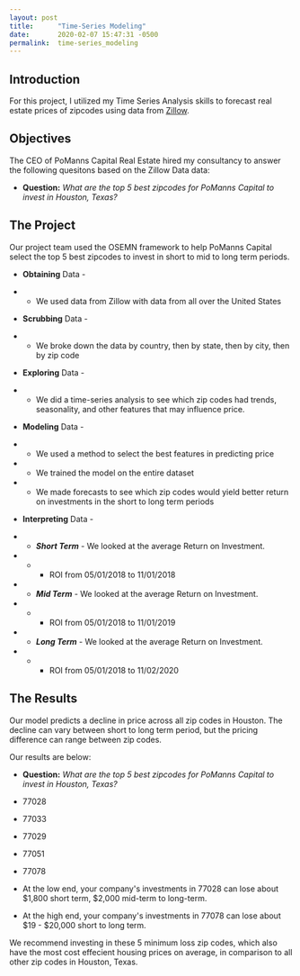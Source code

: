 ```yaml
---
layout: post
title:      "Time-Series Modeling"
date:       2020-02-07 15:47:31 -0500
permalink:  time-series_modeling
---
```



## Introduction

For this project, I utilized my Time Series Analysis skills to forecast real estate prices of zipcodes using data from [Zillow](https://www.zillow.com/research/data/). 

## Objectives

The CEO of PoManns Capital Real Estate hired my consultancy to answer the following quesitons based on the Zillow Data data:

- <b>Question:</b> *What are the top 5 best zipcodes for PoManns Capital to invest in Houston, Texas?*

## The Project

Our project team used the OSEMN framework to help PoManns Capital  select the top 5 best zipcodes to invest in short to mid to long term periods.

* **Obtaining** Data - 

* * We used data from Zillow with data from all over the United States
* **Scrubbing** Data - 

* * We broke down the data by country, then by state, then by city, then by zip code
* **Exploring** Data - 

* * We did a time-series analysis to see which zip codes had trends, seasonality, and other features that may influence price.
* **Modeling** Data - 

* * We used a method to select the best features in predicting price

* * We trained the model on the entire dataset

* * We made forecasts to see which zip codes would yield better return on investments in the short to long term periods
* **Interpreting** Data - 

* * ***Short Term*** - We looked at the average Return on Investment.
* * * ROI from 05/01/2018 to 11/01/2018

* * ***Mid Term*** - We looked at the average Return on Investment.
* * * ROI from 05/01/2018 to 11/01/2019

* * ***Long Term*** - We looked at the average Return on Investment.
* * * ROI from 05/01/2018 to 11/02/2020

## The Results

Our model predicts a decline in price across all zip codes in Houston. The decline can vary between short to long term period, but the pricing difference can range between zip codes.

Our results are below:

- <b>Question:</b> *What are the top 5 best zipcodes for PoManns Capital to invest in Houston, Texas?*

* 77028 
* 77033
* 77029
* 77051
* 77078

* At the low end, your company's investments in 77028 can lose about $1,800 short term, $2,000 mid-term to long-term. 

* At the high end, your company's investments in 77078 can lose about $19 - $20,000 short to long term. 

We recommend investing in these 5 minimum loss zip codes, which also have the most cost effecient housing prices on average, in comparison to all other zip codes in Houston, Texas.








